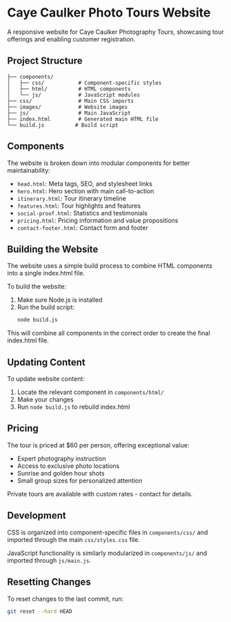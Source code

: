 # Caye Caulker Photo Tours Website

A responsive website for Caye Caulker Photography Tours, showcasing tour offerings and enabling customer registration.

## Project Structure

```
├── components/
│   ├── css/           # Component-specific styles
│   ├── html/          # HTML components
│   └── js/            # JavaScript modules
├── css/               # Main CSS imports
├── images/            # Website images
├── js/                # Main JavaScript
├── index.html         # Generated main HTML file
└── build.js          # Build script
```

## Components

The website is broken down into modular components for better maintainability:

- `head.html`: Meta tags, SEO, and stylesheet links
- `hero.html`: Hero section with main call-to-action
- `itinerary.html`: Tour itinerary timeline
- `features.html`: Tour highlights and features
- `social-proof.html`: Statistics and testimonials
- `pricing.html`: Pricing information and value propositions
- `contact-footer.html`: Contact form and footer

## Building the Website

The website uses a simple build process to combine HTML components into a single index.html file.

To build the website:

1. Make sure Node.js is installed
2. Run the build script:
   ```bash
   node build.js
   ```

This will combine all components in the correct order to create the final index.html file.

## Updating Content

To update website content:

1. Locate the relevant component in `components/html/`
2. Make your changes
3. Run `node build.js` to rebuild index.html

## Pricing

The tour is priced at $60 per person, offering exceptional value:
- Expert photography instruction
- Access to exclusive photo locations
- Sunrise and golden hour shots
- Small group sizes for personalized attention

Private tours are available with custom rates - contact for details.

## Development

CSS is organized into component-specific files in `components/css/` and imported through the main `css/styles.css` file.

JavaScript functionality is similarly modularized in `components/js/` and imported through `js/main.js`.

## Resetting Changes

To reset changes to the last commit, run:
```bash
git reset --hard HEAD
```
